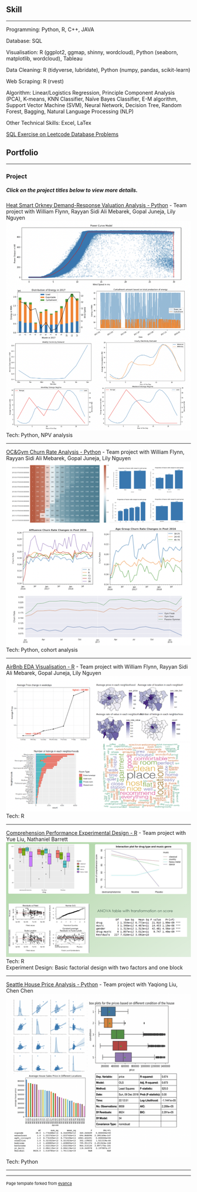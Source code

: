 ## Skill

---

  Programming: Python, R, C++, JAVA
  <br>
  
  Database: SQL
  <br>
  
  Visualisation: R (ggplot2, ggmap, shinny, wordcloud), Python (seaborn, matplotlib, wordcloud), Tableau
  <br>
  
  Data Cleaning: R (tidyverse, lubridate), Python (numpy, pandas, scikit-learn)
  <br>
  
  Web Scraping: R (rvest)
  <br>
  
  Algorithm: Linear/Logistics Regression, Principle Component Analysis (PCA), K-means, KNN Classifier, Naïve Bayes Classifier, E-M algorithm, Support Vector Machine (SVM), Neural Network, Decision Tree, Random Forest, Bagging, Natural Language Processing (NLP)
  <br>
  
  Other Technical Skills: Excel, LaTex
  <br>
  
[SQL Exercise on Leetcode Database Problems](https://github.com/LEEANQIAN/leetcode-practice-SQL)


## Portfolio

---

### Project 
##### Click on the project titles below to view more details.

[Heat Smart Orkney Demand-Response Valuation Analysis - Python](/pdf/HSO-Presentation.pdf) - Team project with William Flynn, Rayyan Sidi Ali Mebarek, Gopal Juneja, Lily Nguyen
<img src="images/HSO-preview.png?raw=true"/>
Tech: Python, NPV analysis

---
[OC&Gym Churn Rate Analysis - Python](/pdf/OC&Gym-Presentation.pdf) - Team project with William Flynn, Rayyan Sidi Ali Mebarek, Gopal Juneja, Lily Nguyen
<img src="images/occ_gym.png?raw=true"/>
Tech: Python, cohort analysis

---
[AirBnb EDA Visualisation - R](/pdf/Airbnb_Vis.pdf) - Team project with William Flynn, Rayyan Sidi Ali Mebarek, Gopal Juneja, Lily Nguyen
<img src="images/airbnb_eda2.png?raw=true"/>
Tech: R

---
[Comprehension Performance Experimental Design - R](/pdf/Stats101B_Presentation.pdf) - Team project with Yue Liu, Nathaniel Barrett
<img src="images/experiment_design.png?raw=true"/>
Tech: R
<br>
Experiment Design: Basic factorial design with two factors and one block

---
[Seattle House Price Analysis - Python](https://github.com/LEEANQIAN/STATS-131-group-project) - Team project with Yaqiong Liu, Chen Chen
<img src="images/seattle_house.png?raw=true"/>
Tech: Python

---



---
<p style="font-size:11px">Page template forked from <a href="https://github.com/evanca/quick-portfolio">evanca</a></p>
<!-- Remove above link if you don't want to attibute -->
